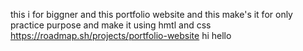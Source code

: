 this i for biggner and this portfolio website and this make's it for only practice purpose and make it using hmtl and css
https://roadmap.sh/projects/portfolio-website
hi
hello
